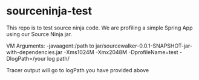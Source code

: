 # sourceninja-test

This repo is to test source ninja code. We are profiling a simple Spring App using our Source Ninja jar. 

VM Arguments:
-javaagent:/path to jar/sourcewalker-0.0.1-SNAPSHOT-jar-with-dependencies.jar -Xms1024M -Xmx2048M  -DprofileName=test -DlogPath=/your log path/

Tracer output will go to logPath you have provided above
